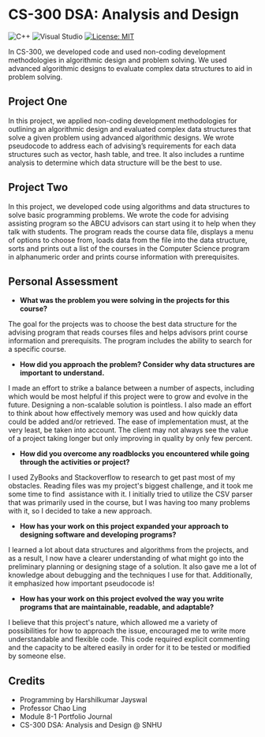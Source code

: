 #  **CS-300 DSA: Analysis and Design**

![C++](https://img.shields.io/badge/c++-%2300599C.svg?style=for-the-badge&logo=c%2B%2B&logoColor=white)   ![Visual Studio](https://img.shields.io/badge/Visual%20Studio-5C2D91.svg?style=for-the-badge&logo=visual-studio&logoColor=white)  [![License: MIT](https://img.shields.io/badge/License-MIT-yellow.svg)](https://opensource.org/licenses/MIT)

In CS-300, we developed code and used non-coding development methodologies in algorithmic design and problem solving. We used advanced algorithmic designs to evaluate complex data structures to aid in problem solving.

## Project One
In this project, we applied non-coding development methodologies for outlining an algorithmic design and evaluated complex data structures that solve a given problem using advanced algorithmic designs. We wrote pseudocode to address each of advising’s requirements for each data structures such as vector, hash table, and tree. It also includes a runtime analysis to determine which data structure will be the best to use.

## Project Two
In this project, we developed code using algorithms and data structures to solve basic programming problems. We wrote the code for advising assisting program so the ABCU advisors can start using it to help when they talk with students. The program reads the course data file, displays a menu of options to choose from, loads data from the file into the data structure, sorts and prints out a list of the courses in the Computer Science program in alphanumeric order and prints course information with prerequisites.


## Personal Assessment
- **What was the problem you were solving in the projects for this course?**
 
 The goal for the projects was to choose the best data structure for the advising program that reads courses files and helps advisors print course information and prerequisits. The program includes the ability to search for a specific course.

- **How did you approach the problem? Consider why data structures are important to understand.**
 
 I made an effort to strike a balance between a number of aspects, including which would be most helpful if this project were to grow and evolve in the future. Designing a non-scalable solution is pointless. I also made an effort to think about how effectively memory was used and how quickly data could be added and/or retrieved. The ease of implementation must, at the very least, be taken into account. The client may not always see the value of a project taking longer but only improving in quality by only few percent.
 
- **How did you overcome any roadblocks you encountered while going through the activities or project?**


I used ZyBooks and Stackoverflow to research to get past most of my obstacles. Reading files was my project's biggest challenge, and it took me some time to find  assistance with it. I initially tried to utilize the CSV parser that was primarily used in the course, but I was having too many problems with it, so I decided to take a new approach.

- **How has your work on this project expanded your approach to designing software and developing programs?**

I learned a lot about data structures and algorithms from the projects, and as a result, I now have a clearer understanding of what might go into the preliminary planning or designing stage of a solution. It also gave me a lot of knowledge about debugging and the techniques I use for that. Additionally, it emphasized how important pseudocode is!

- **How has your work on this project evolved the way you write programs that are maintainable, readable, and adaptable?**

I believe that this project's nature, which allowed me a variety of possibilities for how to approach the issue, encouraged me to write more understandable and flexible code. This code required explicit commenting and the capacity to be altered easily in order for it to be tested or modified by someone else.


## Credits
- Programming by Harshilkumar Jayswal
- Professor Chao Ling
- Module 8-1 Portfolio Journal 
- CS-300 DSA: Analysis and Design @ SNHU

